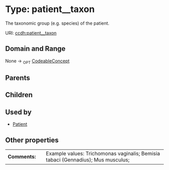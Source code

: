 
# Type: patient__taxon


The taxonomic group (e.g. species) of the patient.

URI: [ccdh:patient__taxon](https://example.org/ccdh/patient__taxon)


## Domain and Range

None ->  <sub>OPT</sub> [CodeableConcept](CodeableConcept.md)

## Parents


## Children


## Used by

 * [Patient](Patient.md)

## Other properties

|  |  |  |
| --- | --- | --- |
| **Comments:** | | Example values: Trichomonas vaginalis; Bemisia tabaci (Gennadius); Mus musculus;  |

